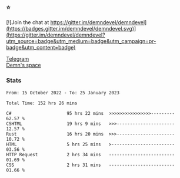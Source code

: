 ### :star:

[![Join the chat at https://gitter.im/demndevel/demndevel](https://badges.gitter.im/demndevel/demndevel.svg)](https://gitter.im/demndevel/demndevel?utm_source=badge&utm_medium=badge&utm_campaign=pr-badge&utm_content=badge)

[Telegram](https://t.me/demnometa) <br>
[Demn's space](http://demns.space)

### Stats

<!--START_SECTION:waka-->

```text
From: 15 October 2022 - To: 25 January 2023

Total Time: 152 hrs 26 mins

C#                     95 hrs 22 mins  >>>>>>>>>>>>>>>>---------   62.57 %
CSHTML                 19 hrs 9 mins   >>>----------------------   12.57 %
Rust                   16 hrs 20 mins  >>>----------------------   10.72 %
HTML                   5 hrs 25 mins   >------------------------   03.56 %
HTTP Request           2 hrs 34 mins   -------------------------   01.69 %
CSS                    2 hrs 31 mins   -------------------------   01.66 %
```

<!--END_SECTION:waka-->
